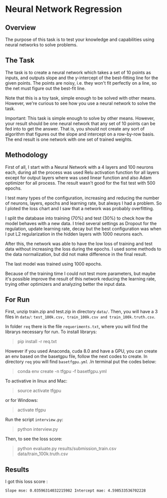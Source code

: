 # Neural Network Regression

## Overview
The purpose of this task is to test your knowledge and capabilities using neural networks to solve problems.

## The Task
The task is to create a neural network which takes a set of 10 points as inputs, and outputs slope and the y-intercept of the best-fitting line for the given points. The points are noisy, i.e. they won't fit perfectly on a line, so the net must figure out the best-fit line.

Note that this is a toy task, simple enough to be solved with other means. However, we're curious to see how you use a neural network to solve the task.

Important: This task is simple enough to solve by other means. However, your result should be one neural network that any set of 10 points can be fed into to get the answer. That is, you should not create any sort of algorithm that figures out the slope and intercept on a row-by-row basis. The end result is one network with one set of trained weights.

## Methodology

First of all, I start with a Neural Network with a 4 layers and 100 neurons each, during all the process was used Relu activation function for all layers except for output layers where was used linear function and also Adam optimizer for all process. The result wasn't good for the fist test with 500 epochs.

I test many types of the configuration, increasing and reducing the number of neurons, layers, epochs and learning rate, but always I had a problem. So I ploted the loss chart and I saw that a network was probably overfitting.

I split the database into training (70%) and test (30%) to check how the model behaves with a new data. I tried several settings as Dropout for the regulation, update learning rate, decay but the best configuration was when I put L2 regularization in the hidden layers with 1000 neurons each.

After this, the network was able to have the low loss of training and test data without increasing the loss during the epochs. I used some methods to the data normalization, but did not make difference in the final result.

The last model was trained using 1000 epochs.

Because of the training time I could not test more parameters, but maybe it's possible improve the result of this network reducing the learning rate, trying other optimizers and analyzing better the input data.

## For Run
First, unzip train.zip and test.zip in directory `data/`. Then, you will have a 3 files in `data/`: `test_100k.csv, train_100k.csv and train_100k.truth.csv`.

In folder `req` there is the file `requeriments.txt`, where you will find the librarys necessary for run.
To install librarys:

> pip install -r req.txt

However if you used Anaconda, cuda 8.0 and have a GPU, you can create an env based on the basetgpu file, follow the next codes to create.
In directory `req` you will find `basetfgpu.yml` .In terminal put the codes below:

> conda env create -n tfgpu -f basetfgpu.yml

To activative in linux and Mac:

> source activate tfgpu

or for Windows:

> activate tfgpu

Run the script `interview.py`: 

> python interview.py


Then, to see the loss score:

> python evaluate.py results/submission_train.csv data/train_100k.truth.csv 

## Results

I got this loss score :

`Slope mse: 0.03596314032215982
Intercept mae: 4.598533536702228`
